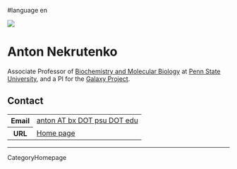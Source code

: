 
#language en
<div class='right'><a href='http://bmb.psu.edu/directory/aun1'><img src='/GalaxyTeam/anton.jpg' /></a></div>

# Anton Nekrutenko

Associate Professor of [Biochemistry and Molecular Biology](http://bmb.psu.edu/) at [Penn State University](http://psu.edu), and a PI for the [Galaxy Project](http://galaxyproject.org).

## Contact

<table>
  <tr>
    <th> Email </th>
    <td> <a href="mailto:anton AT bx DOT psu DOT edu">anton AT bx DOT psu DOT edu</a> </td>
  </tr>
  <tr>
    <th> URL </th>
    <td> <a href='http://bmb.psu.edu/directory/aun1'>Home page</a> </td>
  </tr>
</table>


---
CategoryHomepage
